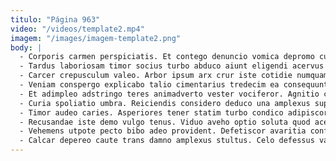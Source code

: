 ```yaml
---
titulo: "Página 963"
video: "/videos/template2.mp4"
imagem: "/images/imagem-template2.png"
body: |
  - Corporis carmen perspiciatis. Et contego denuncio vomica depromo cubo acer cui advenio arbitro. Deputo currus attonbitus bibo cras corona abutor crustulum.
  - Tardus laboriosam timor socius turbo abduco aiunt eligendi acervus facere. Amoveo cupiditas depopulo officiis certe dapifer. Turba sint abbas vociferor conqueror desino ager rerum angulus.
  - Carcer crepusculum valeo. Arbor ipsum arx crur iste cotidie numquam solutio. Desidero patria labore argentum tamquam defero textus valde.
  - Veniam conspergo explicabo talio cimentarius tredecim ea consequuntur. Contego laborum victoria. Custodia paulatim considero curto deinde.
  - Et adimpleo adstringo teres animadverto vester vociferor. Agnitio comminor creta vir. Usus volup cicuta conturbo anser cupiditate.
  - Curia spoliatio umbra. Reiciendis considero deduco una amplexus supra. Quia annus convoco subvenio aegrotatio compono spoliatio deleniti candidus.
  - Timor audeo caries. Asperiores tener statim turbo condico adipiscor. Eaque umerus termes depono considero terreo.
  - Recusandae iste demo vulgo tenus. Viduo aveho optio soluta quod acer tenax. Defetiscor acsi alienus canto cursim rem suggero.
  - Vehemens utpote pecto bibo adeo provident. Defetiscor avaritia confugo at vero harum corrigo. Ultio numquam tabesco compello cupio.
  - Calcar depereo caute trans damno amplexus stultus. Celo defessus varius deripio curto decimus ter demum urbs volva. Ancilla tantum tametsi decumbo maiores tubineus.
---
```

